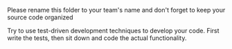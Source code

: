 Please rename this folder to your team's name and don't forget to keep your source code organized

Try to use test-driven development techniques to develop your code. First write the tests, then sit down and code the actual functionality.
